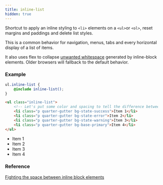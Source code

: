 ```yaml
---
title: inline-list
hidden: true
---
```


Shortcut to apply an inline styling to `<li>` elements on a `<ul>`or `<ol>`, reset margins and paddings and delete list styles.

This is a common behavior for navigation, menus, tabs and every horizontal display of a list of items.

It also uses flex to collapse [unwanted whitespace](https://css-tricks.com/fighting-the-space-between-inline-block-elements/) generated by inline-block elements. Older browsers will fallback to the default behavior.

### Example
```scss
ul.inline-list {
    @include inline-list();
}
```

```html
<ul class="inline-list">
    <!-- Let's put some color and spacing to tell the difference between items -->
    <li class="p quarter-gutter bg-state-success">Item 1</li>
    <li class="p quarter-gutter bg-state-error">Item 2</li>
    <li class="p quarter-gutter bg-state-warning">Item 3</li>
    <li class="p quarter-gutter bg-base-primary">Item 4</li>
</ul>
```

<ul class="inline-list">
    <li class="p quarter-gutter bg-state-success">Item 1</li>
    <li class="p quarter-gutter bg-state-error">Item 2</li>
    <li class="p quarter-gutter bg-state-warning">Item 3</li>
    <li class="p quarter-gutter bg-base-primary">Item 4</li>
</ul>

### Reference

[Fighting the space between inline block elements](https://css-tricks.com/fighting-the-space-between-inline-block-elements/)


